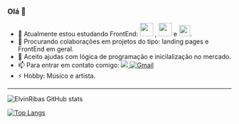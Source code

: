### Olá 👋

 
- 🌱 Atualmente estou estudando  FrontEnd: <img height="30em" src="https://cdn.jsdelivr.net/gh/devicons/devicon/icons/html5/html5-original-wordmark.svg" />
, <img height="30em" src="https://cdn.jsdelivr.net/gh/devicons/devicon/icons/css3/css3-original-wordmark.svg" /> e <img height= "25em" src="https://cdn.jsdelivr.net/gh/devicons/devicon/icons/javascript/javascript-original.svg" />.  
- 👯 Procurando colaborações em projetos do tipo: landing pages e FrontEnd em geral.
- 🤔 Aceito ajudas com lógica de programação e  inicilalização no mercado.
- 📫 Para entrar em contato comigo: <a href="https://instagram.com/elvinribas/" target="_blank"><img src="https://img.shields.io/badge/-Instagram-%23E4405F?style=for-the-badge&logo=instagram&logoColor=white" target="_blank"> <a href="elvin.ribas@gmail.com"> ![Gmail](https://img.shields.io/badge/Gmail-D14836?style=for-the-badge&logo=gmail&logoColor=white)</a>
- ⚡ Hobby:  Músico  e  artista.
 <hr>

![ElvinRibas GitHub stats](https://github-readme-stats.vercel.app/api?username=ElvinRibas&show_icons=true&theme=tokyonight)

[![Top Langs](https://github-readme-stats.vercel.app/api/top-langs/?username=anuraghazra&hide_progress=true)](https://github.com/ElvinRibas/github-readme-stats)

 
